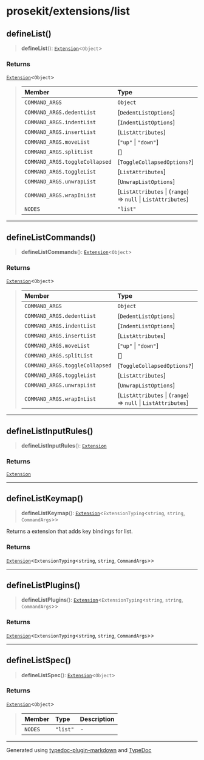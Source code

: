 # prosekit/extensions/list

<a id="defineList" name="defineList"></a>

## defineList()

> **defineList**(): [`Extension`](../core.md#ExtensionT)\<`Object`\>

### Returns

[`Extension`](../core.md#ExtensionT)\<`Object`\>

> | Member | Type | Description |
> | :------ | :------ | :------ |
> | `COMMAND_ARGS` | `Object` | - |
> | `COMMAND_ARGS.dedentList` | [`DedentListOptions`] | - |
> | `COMMAND_ARGS.indentList` | [`IndentListOptions`] | - |
> | `COMMAND_ARGS.insertList` | [`ListAttributes`] | - |
> | `COMMAND_ARGS.moveList` | [`"up"` \| `"down"`] | - |
> | `COMMAND_ARGS.splitList` | [] | - |
> | `COMMAND_ARGS.toggleCollapsed` | [`ToggleCollapsedOptions?`] | - |
> | `COMMAND_ARGS.toggleList` | [`ListAttributes`] | - |
> | `COMMAND_ARGS.unwrapList` | [`UnwrapListOptions`] | - |
> | `COMMAND_ARGS.wrapInList` | [`ListAttributes` \| (`range`) => `null` \| `ListAttributes`] | - |
> | `NODES` | `"list"` | - |
>

***

<a id="defineListCommands" name="defineListCommands"></a>

## defineListCommands()

> **defineListCommands**(): [`Extension`](../core.md#ExtensionT)\<`Object`\>

### Returns

[`Extension`](../core.md#ExtensionT)\<`Object`\>

> | Member | Type | Description |
> | :------ | :------ | :------ |
> | `COMMAND_ARGS` | `Object` | - |
> | `COMMAND_ARGS.dedentList` | [`DedentListOptions`] | - |
> | `COMMAND_ARGS.indentList` | [`IndentListOptions`] | - |
> | `COMMAND_ARGS.insertList` | [`ListAttributes`] | - |
> | `COMMAND_ARGS.moveList` | [`"up"` \| `"down"`] | - |
> | `COMMAND_ARGS.splitList` | [] | - |
> | `COMMAND_ARGS.toggleCollapsed` | [`ToggleCollapsedOptions?`] | - |
> | `COMMAND_ARGS.toggleList` | [`ListAttributes`] | - |
> | `COMMAND_ARGS.unwrapList` | [`UnwrapListOptions`] | - |
> | `COMMAND_ARGS.wrapInList` | [`ListAttributes` \| (`range`) => `null` \| `ListAttributes`] | - |
>

***

<a id="defineListInputRules" name="defineListInputRules"></a>

## defineListInputRules()

> **defineListInputRules**(): [`Extension`](../core.md#ExtensionT)

### Returns

[`Extension`](../core.md#ExtensionT)

***

<a id="defineListKeymap" name="defineListKeymap"></a>

## defineListKeymap()

> **defineListKeymap**(): [`Extension`](../core.md#ExtensionT)\<`ExtensionTyping`\<`string`, `string`, `CommandArgs`\>\>

Returns a extension that adds key bindings for list.

### Returns

[`Extension`](../core.md#ExtensionT)\<`ExtensionTyping`\<`string`, `string`, `CommandArgs`\>\>

***

<a id="defineListPlugins" name="defineListPlugins"></a>

## defineListPlugins()

> **defineListPlugins**(): [`Extension`](../core.md#ExtensionT)\<`ExtensionTyping`\<`string`, `string`, `CommandArgs`\>\>

### Returns

[`Extension`](../core.md#ExtensionT)\<`ExtensionTyping`\<`string`, `string`, `CommandArgs`\>\>

***

<a id="defineListSpec" name="defineListSpec"></a>

## defineListSpec()

> **defineListSpec**(): [`Extension`](../core.md#ExtensionT)\<`Object`\>

### Returns

[`Extension`](../core.md#ExtensionT)\<`Object`\>

> | Member | Type | Description |
> | :------ | :------ | :------ |
> | `NODES` | `"list"` | - |
>

***

Generated using [typedoc-plugin-markdown](https://www.npmjs.com/package/typedoc-plugin-markdown) and [TypeDoc](https://typedoc.org/)
